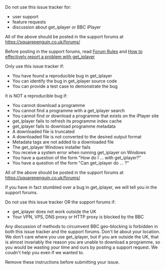 Do not use this issue tracker for:

- user support
- feature requests
- discussion about get_iplayer or BBC iPlayer

All of the above should be posted in the support forums at https://squarepenguin.co.uk/forums/

Before posting in the support forums, read [Forum Rules](https://squarepenguin.co.uk/forums/thread-655.html) and [How to effectively report a problem with get_iplayer](https://squarepenguin.co.uk/forums/thread-706.html)

Only use this issue tracker if:

- You have found a reproducible bug in get_iplayer
- You can identify the bug in get_iplayer source code
- You can provide a test case to demonstrate the bug

It is NOT a reproducible bug if:

- You cannot download a programme
- You cannot find a programme with a get_iplayer search
- You cannot find or download a programme that exists on the iPlayer site
- get_iplayer fails to refresh its programme index cache
- get_iplayer fails to download programme metadata
- A downloaded file is truncated
- A downloaded file is not converted to the desired output format
- Metadata tags are not added to a downloaded file
- The get_iplayer Windows installer fails
- You receive a system error when running get_iplayer on Windows
- You have a question of the form "How do I ... with get_iplayer?"
- You have a question of the form "Can get_iplayer do ... ?"

All of the above should be posted in the support forums at https://squarepenguin.co.uk/forums/

If you have in fact stumbled over a bug in get_iplayer, we will tell you in the support forums.

Do not use this issue tracker OR the support forums if:

- get_iplayer does not work outside the UK
- Your VPN, VPS, DNS proxy or HTTP proxy is blocked by the BBC

Any discussion of methods to circumvent BBC geo-blocking is forbidden in both this issue tracker and the support forums. Don't lie about your location. We don't care where you use get_iplayer, but if you are outside the UK, that is almost invariably the reason you are unable to download a programme, so you would be wasting your time and ours by posting a support request. We coudn't help you even if we wanted to.

Remove these instructions before submitting your issue.
